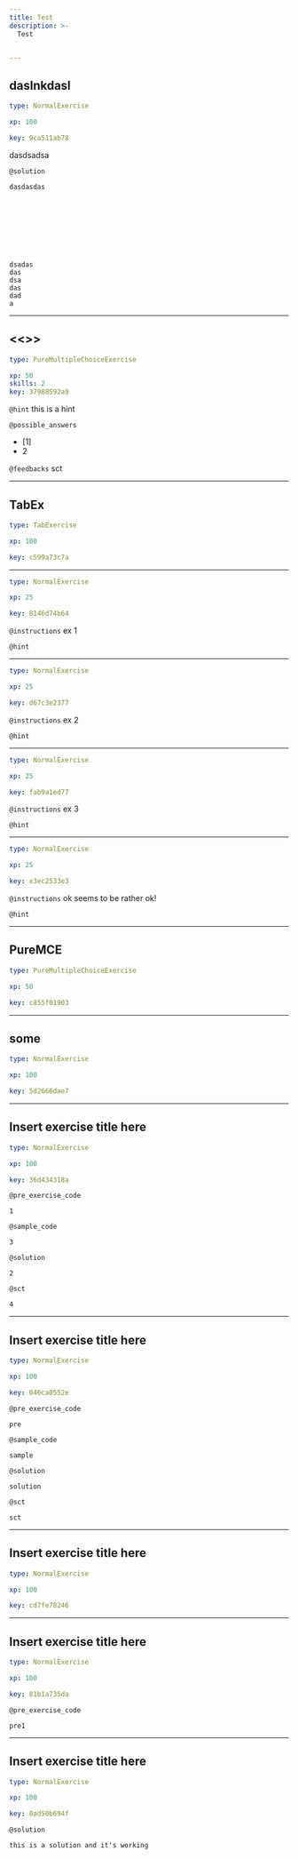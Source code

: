```yaml
---
title: Test
description: >-
  Test


---
```

## daslnkdasl

```yaml
type: NormalExercise

xp: 100

key: 9ca511ab78
```

dasdsadsa





`@solution`
```{python}
dasdasdas









dsadas
das
dsa
das
dad
a
```






---
## <<<New Exercise>>>

```yaml
type: PureMultipleChoiceExercise

xp: 50
skills: 2
key: 37988592a9
```




`@hint`
this is a hint





`@possible_answers`
- [1]
- 2

`@feedbacks`
sct




---
## TabEx

```yaml
type: TabExercise

xp: 100

key: c599a73c7a
```













***



```yaml
type: NormalExercise

xp: 25

key: 8146d74b64
```



`@instructions`
ex 1

`@hint`












***



```yaml
type: NormalExercise

xp: 25

key: d67c3e2377
```



`@instructions`
ex 2

`@hint`












***



```yaml
type: NormalExercise

xp: 25

key: fab9a1ed77
```



`@instructions`
ex 3

`@hint`












***



```yaml
type: NormalExercise

xp: 25

key: e3ec2533e3
```



`@instructions`
ok seems to be rather ok!

`@hint`












---
## PureMCE

```yaml
type: PureMultipleChoiceExercise

xp: 50

key: c855f01903
```














---
## some

```yaml
type: NormalExercise

xp: 100

key: 5d2666dae7
```














---
## Insert exercise title here

```yaml
type: NormalExercise

xp: 100

key: 36d434318a
```





`@pre_exercise_code`
```{python}
1
```
`@sample_code`
```{python}
3
```
`@solution`
```{python}
2
```
`@sct`
```{python}
4
```





---
## Insert exercise title here

```yaml
type: NormalExercise

xp: 100

key: 046ca0552e
```





`@pre_exercise_code`
```{python}
pre
```
`@sample_code`
```{python}
sample
```
`@solution`
```{python}
solution
```
`@sct`
```{python}
sct
```





---
## Insert exercise title here

```yaml
type: NormalExercise

xp: 100

key: cd7fe78246
```














---
## Insert exercise title here

```yaml
type: NormalExercise

xp: 100

key: 81b1a735da
```





`@pre_exercise_code`
```{python}
pre1
```








---
## Insert exercise title here

```yaml
type: NormalExercise

xp: 100

key: 0ad50b694f
```







`@solution`
```{python}
this is a solution and it's working
```




